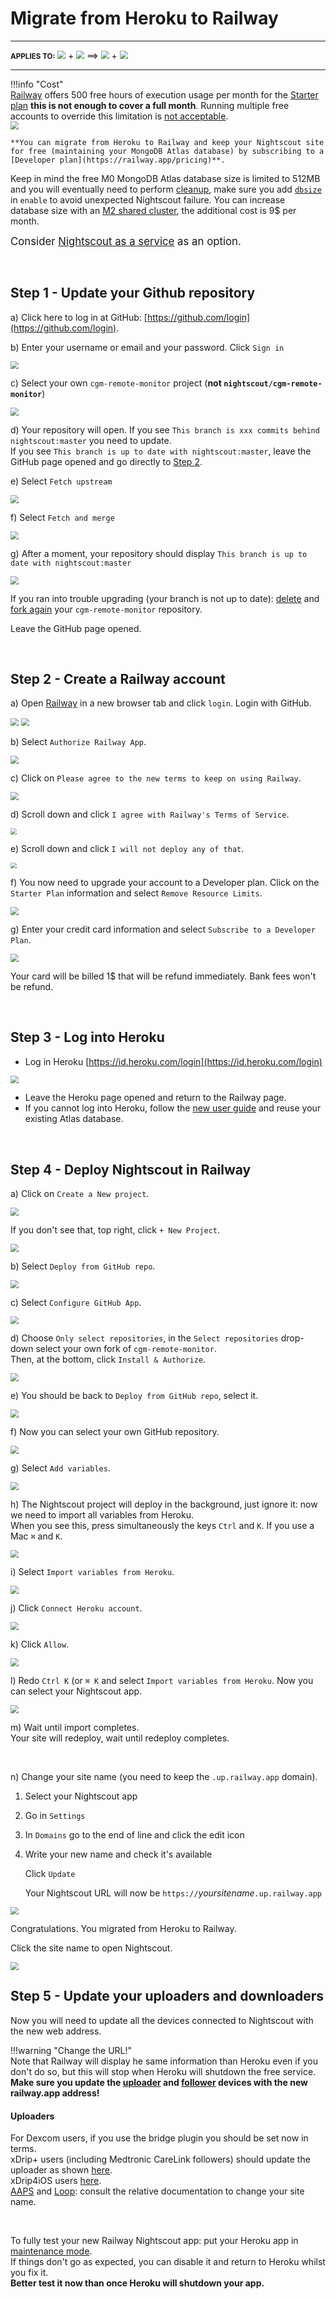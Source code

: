 # Migrate from Heroku to Railway

---

<span style="font-size:smaller;">**APPLIES TO:**</span>  <img src="../../img/Heroku.png" style="zoom:80%;" /> + <img src="../../img/Atlas.png" style="zoom:80%;" />  ⟹   <img src="../../img/railway-app-logo.png" style="zoom:80%;" /> + <img src="../../img/Atlas.png" style="zoom:80%;" />

---

!!!info "Cost"  
    [Railway](https://railway.app/) offers 500 free hours of execution usage per month for the [Starter plan](https://docs.railway.app/reference/plans#starter-plan) **this is not enough to cover a full month**. Running multiple free accounts to override this limitation is [not acceptable](https://railway.app/legal/fair-use).  
    <img src="../img/RailwayFree.png" style="zoom:80%;" />  
      
    **You can migrate from Heroku to Railway and keep your Nightscout site for free (maintaining your MongoDB Atlas database) by subscribing to a [Developer plan](https://railway.app/pricing)**.

Keep in mind the free M0 MongoDB Atlas database size is limited to 512MB and you will eventually need to perform [cleanup](../../../nightscout/admin_tools/#database-maintenance), make sure you add [`dbsize`](../../../nightscout/setup_variables/#dbsize-database-size) in `enable` to avoid unexpected Nightscout failure. You can increase database size with an [M2 shared cluster](https://www.mongodb.com/docs/atlas/manage-clusters/#shared-clusters), the additional cost is 9$ per month.

<span style="font-size:larger;">Consider [Nightscout as a service](/#nightscout-as-a-service) as an option.</span>

</br>

## Step 1 - Update your Github repository

a) Click here to log in at GitHub: [https://github.com/login](https://github.com/login).

b) Enter your username or email and your password. Click `Sign in`

<img src="../../../update/img/UpdateNS00.png" style="zoom:80%;" >

</br>

c) Select your own `cgm-remote-monitor` project (**not `nightscout/cgm-remote-monitor`**)

<img src="../../../update/img/UpdateNS01.png" style="zoom:80%;" >

</br>

d) Your repository will open. If you see `This branch is xxx commits behind nightscout:master` you need to update.  
If you see `This branch is up to date with nightscout:master`, leave the GitHub page opened and go directly to [Step 2](#step-2-create-a-railway-account).

e) Select `Fetch upstream`

<img src="../../../update/img/UpdateNS01a.png" style="zoom:80%;" >

</br>

f) Select `Fetch and merge`

<img src="../../../update/img/UpdateNS01b.png" style="zoom:80%;" >

</br>

g) After a moment, your repository should display `This branch is up to date with nightscout:master`

<img src="../../../update/img/UpdateNS01c.png" style="zoom:80%;" >

If you ran into trouble upgrading (your branch is not up to date): [delete](../../../nightscout/github/#delete-your-own-fork-of-cgm-remote-monitor) and [fork again](../../../nightscout/github/#fork-the-nightscout-project) your `cgm-remote-monitor` repository.

Leave the GitHub page opened.

</br>

## Step 2 - Create a Railway account

a) Open [Railway](https://railway.app) in a new browser tab and click `login`. Login with GitHub.

<img src="../img/Railway00.png" style="zoom:80%;" />

<img src="../img/Railway01.png" style="zoom:80%;" />

</br>

b) Select `Authorize Railway App`.

<img src="../img/Railway02.png" style="zoom:80%;" />

</br>

c) Click on `Please agree to the new terms to keep on using Railway`.

<img src="../img/Railway03.png" style="zoom:80%;" />

</br>

d) Scroll down and click `I agree with Railway's Terms of Service`.

<img src="../img/Railway04.png" style="zoom:60%;" />

</br>

e) Scroll down and click `I will not deploy any of that`.

<img src="../img/Railway05.png" style="zoom:60%;" />

</br>

f) You now need to upgrade your account to a Developer plan. Click on the `Starter Plan` information and select `Remove Resource Limits`.

<img src="../img/Railway06b.png" style="zoom:80%;" />

</br>

g) Enter your credit card information and select `Subscribe to a Developer Plan`.

<img src="../img/Railway06c.png" style="zoom:80%;" />

Your card will be billed 1$ that will be refund immediately. Bank fees won't be refund.

</br>

## Step 3 - Log into Heroku

- Log in Heroku [https://id.heroku.com/login](https://id.heroku.com/login)

<img src="../../../update/img/UpdateNS15.png" style="zoom:80%;" >

- Leave the Heroku page opened and return to the Railway page.
- If you cannot log into Heroku, follow the [new user guide](../new_user) and reuse your existing Atlas database.

</br>

## Step 4 - Deploy Nightscout in Railway

a) Click on `Create a New project`.

<img src="../img/Railway06.png" style="zoom:80%;" />

If you don't see that, top right, click `+ New Project`.

<img src="../img/RailwayDB01.png" style="zoom:80%;" />

</br>

b) Select `Deploy from GitHub repo`.

<img src="../img/RailwayM19.png" style="zoom:80%;" />

</br>

c) Select `Configure GitHub App`.

<img src="../img/RailwayM02.png" style="zoom:80%;" />

</br>

d) Choose `Only select repositories`, in the `Select repositories` drop-down select your own fork of `cgm-remote-monitor`.  
Then, at the bottom, click `Install & Authorize`.

<img src="../img/Railway08.png" style="zoom:80%;" />

</br>

e) You should be back to `Deploy from GitHub repo`, select it.

<img src="../img/RailwayM19.png" style="zoom:80%;" />

</br>

f) Now you can select your own GitHub repository.

<img src="../img/RailwayM03.png" style="zoom:80%;" />

</br>

g) Select `Add variables`.

<img src="../img/RailwayM20.png" style="zoom:80%;" />

</br>

h) The Nightscout project will deploy in the background, just ignore it: now we need to import all variables from Heroku.  
When you see this, press simultaneously the keys `Ctrl` and `K`. If you use a Mac `⌘` and `K`.

<img src="../img/RailwayM21.png" style="zoom:80%;" />

</br>

i) Select `Import variables from Heroku`.

<img src="../img/RailwayM22.png" style="zoom:80%;" />

</br>

j) Click `Connect Heroku account`.

<img src="../img/RailwayM23.png" style="zoom:80%;" />

</br>

k) Click `Allow`.

<img src="../img/RailwayM24.png" style="zoom:80%;" />

</br>

l) Redo `Ctrl K` (or `⌘ K` and select `Import variables from Heroku`. Now you can select your Nightscout app.

<img src="../img/RailwayM25.png" style="zoom:80%;" />

</br>

m) Wait until import completes.  
Your site will redeploy, wait until redeploy completes.

</br>

n) Change your site name (you need to keep the `.up.railway.app` domain).

1. Select your Nightscout app

2. Go in `Settings`

3. In `Domains` go to the end of line and click the edit icon

4. Write your new name and check it's available

   Click `Update`

   Your Nightscout URL will now be `https://`*yoursitename*`.up.railway.app`

<img src="../img/Railway38.png" style="zoom:80%;" />

</br>

Congratulations. You migrated from Heroku to Railway.

Click the site name to open Nightscout.

<img src="../img/RailwayM14.png" style="zoom:80%;" />

</br>

## Step 5 - Update your uploaders and downloaders

Now you will need to update all the devices connected to Nightscout with the new web address.

!!!warning "Change the URL!"  
    Note that Railway will display he same information than Heroku even if you don't do so, but this will stop when Heroku will shutdown the free service.  
    **Make sure you update the [uploader](../../../uploader/setup/) and [follower](../../../nightscout/downloaders/) devices with the new railway.app address!**

#### Uploaders

For Dexcom users, if you use the bridge plugin you should be set now in terms.  
xDrip+ users (including Medtronic CareLink followers) should update the uploader as shown [here](../../../uploader/setup/#xdrip).  
xDrip4iOS users [here](https://xdrip4ios.readthedocs.io/en/latest/connect/cgm/#nightscout-upload).  
[AAPS](https://androidaps.readthedocs.io/en/latest/Configuration/Preferences.html#nsclient) and [Loop](https://loopkit.github.io/loopdocs/operation/loop-settings/services/): consult the relative documentation to change your site name.

</br>

To fully test your new Railway Nightscout app: put your Heroku app in [maintenance mode](../../../troubleshoot/heroku/#maintenance-mode).  
If things don't go as expected, you can disable it and return to Heroku whilst you fix it.  
**Better test it now than once Heroku will shutdown your app.**

</br>

